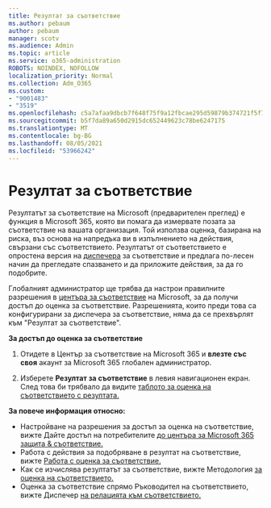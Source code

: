 ```yaml
---
title: Резултат за съответствие
ms.author: pebaum
author: pebaum
manager: scotv
ms.audience: Admin
ms.topic: article
ms.service: o365-administration
ROBOTS: NOINDEX, NOFOLLOW
localization_priority: Normal
ms.collection: Adm_O365
ms.custom:
- "9001483"
- "3519"
ms.openlocfilehash: c5a7afaa9dbcb7f648f75f9a12fbcae295d59879b374721f5f7156b2d8c06d62
ms.sourcegitcommit: b5f7da89a650d2915dc652449623c78be6247175
ms.translationtype: MT
ms.contentlocale: bg-BG
ms.lasthandoff: 08/05/2021
ms.locfileid: "53966242"
---
```

# <a name="compliance-score"></a>Резултат за съответствие

Резултатът за съответствие на Microsoft (предварителен преглед) е функция в Microsoft 365, която ви помага да измервате позата за съответствие на вашата организация. Той използва оценка, базирана на риска, въз основа на напредъка ви в изпълнението на действия, свързани със съответствието.   Резултатът от съответствието е опростена версия на [диспечера](https://docs.microsoft.com/microsoft-365/compliance/compliance-manager-overview) за съответствие и предлага по-лесен начин да прегледате спазването и да приложите действия, за да го подобрите. 

Глобалният администратор ще трябва да настрои правилните разрешения в [центъра за съответствие](https://docs.microsoft.com/microsoft-365/security/office-365-security/permissions-in-the-security-and-compliance-center) на Microsoft, за да получи достъп до оценка за съответствие.  Разрешенията, които преди това са конфигурирани за диспечера за съответствие, няма да се прехвърлят към "Резултат за съответствие".

**За достъп до оценка за съответствие**

1. Отидете в Център за съответствие на Microsoft 365 и **влезте със своя** акаунт за Microsoft 365 глобален администратор.

2. Изберете **Резултат за съответствие** в левия навигационен екран. След това би трябвало да видите [таблото за оценка на съответствието с резултата.](https://docs.microsoft.com/microsoft-365/compliance/compliance-score-setup#understand-the-compliance-score-dashboard)
 

**За повече информация относно:**

- Настройване на разрешения за достъп за оценка на съответствие, вижте Дайте достъп на потребителите [до центъра за Microsoft 365 защита & съответствие.](https://docs.microsoft.com/microsoft-365/security/office-365-security/grant-access-to-the-security-and-compliance-center)
- Работа с действия за подобряване в резултат на съответствие, вижте [Работа с оценка за съответствие.](https://docs.microsoft.com/microsoft-365/compliance/working-with-compliance-score)
- Как се изчислява резултатът за съответствие, вижте Методология [за оценка на съответствието.](https://docs.microsoft.com/microsoft-365/compliance/compliance-score-methodology)
- Оценка за съответствие спрямо Ръководител на съответствието, вижте Диспечер [на релацията към съответствието.](https://docs.microsoft.com/microsoft-365/compliance/compliance-score#relationship-to-compliance-manager)

